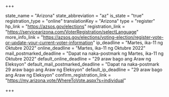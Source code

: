 +++

state_name = "Arizona"
state_abbreviation = "az"
is_state = "true"
registration_type = "online"
translationKey = "Arizona"
type = "register"
hp_link = "https://azsos.gov/elections"
registration_link = "https://servicearizona.com/VoterRegistration/selectLanguage"
more_info_link = "https://azsos.gov/elections/voting-election/register-vote-or-update-your-current-voter-information"
ip_deadline = "Martes, ika-11 ng Oktubre 2022"
online_deadline = "Martes, ika-11 ng Oktubre 2022"
mail_postmarked_deadline = "Dapat na naka-postmark ng Martes, ika-11 ng Oktubre 2022"
default_online_deadline = "29 araw bago ang Araw ng Eleksyon"
default_mail_postmarked_deadline = "Dapat na naka-postmark  29 araw bago ang Araw ng Eleksyon"
default_ip_deadline = "29 araw bago ang Araw ng Eleksyon"
confirm_registration_link = "https://my.arizona.vote/WhereToVote.aspx?s=individual"

+++
